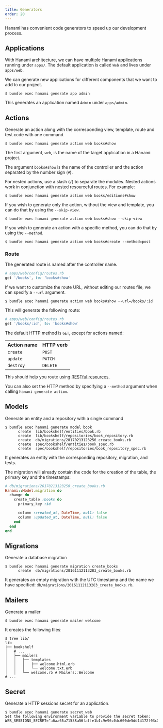 ```yaml
---
title: Generators
order: 20
---
```


Hanami has convenient code generators to speed up our development process.

## Applications

With Hanami architecture, we can have multiple Hanami applications running under `apps/`.
The default application is called `Web` and lives under `apps/web`.

We can generate new applications for different components that we want to add to our project.

```shell
$ bundle exec hanami generate app admin
```

This generates an application named `Admin` under `apps/admin`.

## Actions

Generate an action along with the corresponding view, template, route and test code with one command.

```shell
$ bundle exec hanami generate action web books#show
```

The first argument, `web`, is the name of the target application in a Hanami project.

The argument `books#show` is the name of the controller and the action separated by the number sign (`#`).

For nested actions, use a slash (`/`) to separate the modules. Nested actions work in conjunction with nested resourceful routes. For example:

```shell
$ bundle exec hanami generate action web books/editions#show
```

If you wish to generate only the action, without the view and template, you can do that by using the `--skip-view`.

```shell
$ bundle exec hanami generate action web books#show --skip-view
```

If you wish to generate an action with a specific method, you can do that by using the `--method`.

```shell
$ bundle exec hanami generate action web books#create --method=post
```

### Route

The generated route is named after the controller name.

```ruby
# apps/web/config/routes.rb
get '/books', to: 'books#show'
```

If we want to customize the route URL, without editing our routes file, we can specify a `--url` argument.

```shell
$ bundle exec hanami generate action web books#show --url=/books/:id
```

This will generate the following route:

```ruby
# apps/web/config/routes.rb
get '/books/:id', to: 'books#show'
```

The default HTTP method is `GET`, except for actions named:

<table class="table table-bordered table-striped">
  <tr>
    <th>Action name</th>
    <th>HTTP verb</th>
  </tr>
  <tr>
    <td><code>create</code></td>
    <td><code>POST</code></td>
  </tr>
  <tr>
    <td><code>update</code></td>
    <td><code>PATCH</code></td>
  </tr>
  <tr>
    <td><code>destroy</code></td>
    <td><code>DELETE</code></td>
  </tr>
</table>

This should help you route using [RESTful resources](/routing/restful-resources).

You can also set the HTTP method by specifying a `--method` argument when calling `hanami generate action`.

## Models

Generate an entity and a repository with a single command

```shell
$ bundle exec hanami generate model book
      create  lib/bookshelf/entities/book.rb
      create  lib/bookshelf/repositories/book_repository.rb
      create  db/migrations/20170213123250_create_books.rb
      create  spec/bookshelf/entities/book_spec.rb
      create  spec/bookshelf/repositories/book_repository_spec.rb
```

It generates an entity with the corresponding repository, migration, and tests.

The migration will already contain the code for the creation of the table, the primary key and the timestamps:

```ruby
# db/migrations/20170213123250_create_books.rb
Hanami::Model.migration do
  change do
    create_table :books do
      primary_key :id

      column :created_at, DateTime, null: false
      column :updated_at, DateTime, null: false
    end
  end
end
```

## Migrations

Generate a database migration

```shell
$ bundle exec hanami generate migration create_books
      create  db/migrations/20161112113203_create_books.rb
```

It generates an empty migration with the UTC timestamp and the name we have specified: `db/migrations/20161112113203_create_books.rb`.

## Mailers

Generate a mailer

```shell
$ bundle exec hanami generate mailer welcome
```

It creates the following files:

```shell
$ tree lib/
lib
├── bookshelf
│   # ...
│   ├── mailers
│   │   ├── templates
│   │   │   ├── welcome.html.erb
│   │   │   └── welcome.txt.erb
│   │   └── welcome.rb # Mailers::Welcome
# ...
```

## Secret

Generate a HTTP sessions secret for an application.

```shell
$ bundle exec hanami generate secret web
Set the following environment variable to provide the secret token:
WEB_SESSIONS_SECRET="a6aa65a71538a56faffe1b1c9e96c0dc600de5dd14172f03c35cc48c3b27affe"
```
